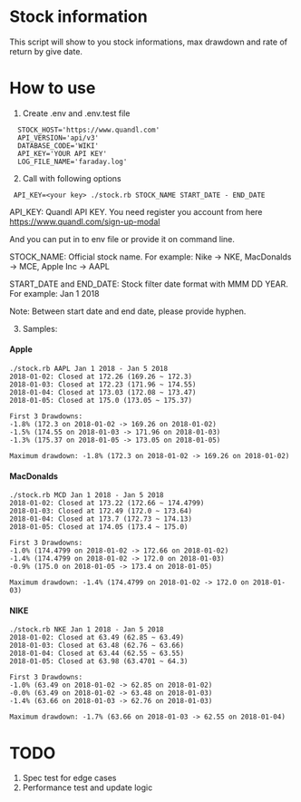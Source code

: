 # Stock information

This script will show to you stock informations, max drawdown and rate of return by give date.


# How to use

1. Create .env and .env.test file

```
  STOCK_HOST='https://www.quandl.com'
  API_VERSION='api/v3'
  DATABASE_CODE='WIKI'
  API_KEY='YOUR API KEY'
  LOG_FILE_NAME='faraday.log'
```

2. Call with following options

```
 API_KEY=<your key> ./stock.rb STOCK_NAME START_DATE - END_DATE

```

 API_KEY: Quandl API KEY. You need register you account from here https://www.quandl.com/sign-up-modal

 And you can put in to env file or provide it on command line.

 STOCK_NAME: Official stock name. For example: Nike -> NKE, MacDonalds -> MCE, Apple Inc -> AAPL

 START_DATE and END_DATE: Stock filter date format with MMM DD YEAR. For example: Jan 1 2018

 Note: Between start date and end date, please provide hyphen.

3. Samples:

#### Apple

```
./stock.rb AAPL Jan 1 2018 - Jan 5 2018
2018-01-02: Closed at 172.26 (169.26 ~ 172.3)
2018-01-03: Closed at 172.23 (171.96 ~ 174.55)
2018-01-04: Closed at 173.03 (172.08 ~ 173.47)
2018-01-05: Closed at 175.0 (173.05 ~ 175.37)

First 3 Drawdowns:
-1.8% (172.3 on 2018-01-02 -> 169.26 on 2018-01-02)
-1.5% (174.55 on 2018-01-03 -> 171.96 on 2018-01-03)
-1.3% (175.37 on 2018-01-05 -> 173.05 on 2018-01-05)

Maximum drawdown: -1.8% (172.3 on 2018-01-02 -> 169.26 on 2018-01-02)
```

#### MacDonalds

```
./stock.rb MCD Jan 1 2018 - Jan 5 2018
2018-01-02: Closed at 173.22 (172.66 ~ 174.4799)
2018-01-03: Closed at 172.49 (172.0 ~ 173.64)
2018-01-04: Closed at 173.7 (172.73 ~ 174.13)
2018-01-05: Closed at 174.05 (173.4 ~ 175.0)

First 3 Drawdowns:
-1.0% (174.4799 on 2018-01-02 -> 172.66 on 2018-01-02)
-1.4% (174.4799 on 2018-01-02 -> 172.0 on 2018-01-03)
-0.9% (175.0 on 2018-01-05 -> 173.4 on 2018-01-05)

Maximum drawdown: -1.4% (174.4799 on 2018-01-02 -> 172.0 on 2018-01-03)
```

#### NIKE

```
./stock.rb NKE Jan 1 2018 - Jan 5 2018
2018-01-02: Closed at 63.49 (62.85 ~ 63.49)
2018-01-03: Closed at 63.48 (62.76 ~ 63.66)
2018-01-04: Closed at 63.44 (62.55 ~ 63.55)
2018-01-05: Closed at 63.98 (63.4701 ~ 64.3)

First 3 Drawdowns:
-1.0% (63.49 on 2018-01-02 -> 62.85 on 2018-01-02)
-0.0% (63.49 on 2018-01-02 -> 63.48 on 2018-01-03)
-1.4% (63.66 on 2018-01-03 -> 62.76 on 2018-01-03)

Maximum drawdown: -1.7% (63.66 on 2018-01-03 -> 62.55 on 2018-01-04)
```

# TODO

1. Spec test for edge cases
2. Performance test and update logic
